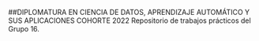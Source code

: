##DIPLOMATURA EN CIENCIA DE DATOS, APRENDIZAJE AUTOMÁTICO Y SUS APLICACIONES COHORTE 2022
Repositorio de trabajos prácticos del Grupo 16.
